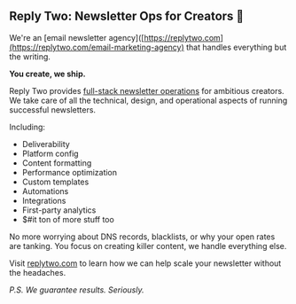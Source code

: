 ## Reply Two: Newsletter Ops for Creators 📧

We're an [email newsletter agency]([https://replytwo.com](https://replytwo.com/email-marketing-agency) that handles everything but the writing.

**You create, we ship.** 

Reply Two provides [full-stack newsletter operations](https://replytwo.com) for ambitious creators. We take care of all the technical, design, and operational aspects of running successful newsletters. 

Including: 

- Deliverability
- Platform config
- Content formatting
- Performance optimization
- Custom templates
- Automations
- Integrations
- First-party analytics
- $#it ton of more stuff too

No more worrying about DNS records, blacklists, or why your open rates are tanking. You focus on creating killer content, we handle everything else.

Visit [replytwo.com](https://replytwo.com) to learn how we can help scale your newsletter without the headaches.

*P.S. We guarantee results. Seriously.*
